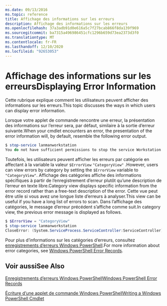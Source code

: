 ```yaml
---
ms.date: 09/13/2016
ms.topic: reference
title: Affichage des informations sur les erreurs
description: Affichage des informations sur les erreurs
ms.openlocfilehash: 37a3adb91d0e616a5c7f27bcab866f8da139f969
ms.sourcegitcommit: ba7315a496986451cfc1296b659d73ea2373d3f0
ms.translationtype: MT
ms.contentlocale: fr-FR
ms.lasthandoff: 12/10/2020
ms.locfileid: "92653053"
---
```

# <a name="displaying-error-information"></a><span data-ttu-id="3cafb-103">Affichage des informations sur les erreurs</span><span class="sxs-lookup"><span data-stu-id="3cafb-103">Displaying Error Information</span></span>

<span data-ttu-id="3cafb-104">Cette rubrique explique comment les utilisateurs peuvent afficher des informations sur les erreurs.</span><span class="sxs-lookup"><span data-stu-id="3cafb-104">This topic discusses the ways in which users can display error information.</span></span>

<span data-ttu-id="3cafb-105">Lorsque votre applet de commande rencontre une erreur, la présentation des informations sur l’erreur sera, par défaut, similaire à la sortie d’erreur suivante.</span><span class="sxs-lookup"><span data-stu-id="3cafb-105">When your cmdlet encounters an error, the presentation of the error information will, by default, resemble the following error output.</span></span>

```powershell
$ stop-service lanmanworkstation
You do not have sufficient permissions to stop the service Workstation.
```

<span data-ttu-id="3cafb-106">Toutefois, les utilisateurs peuvent afficher les erreurs par catégorie en affectant à la variable la valeur `$ErrorView` `"CategoryView"` .</span><span class="sxs-lookup"><span data-stu-id="3cafb-106">However, users can view errors by category by setting the `$ErrorView` variable to `"CategoryView"`.</span></span> <span data-ttu-id="3cafb-107">Affichage des catégories affiche des informations spécifiques à partir de l’enregistrement d’erreur plutôt qu’une description de l’erreur en texte libre.</span><span class="sxs-lookup"><span data-stu-id="3cafb-107">Category view displays specific information from the error record rather than a free-text description of the error.</span></span> <span data-ttu-id="3cafb-108">Cette vue peut être utile si vous avez une longue liste d’erreurs à analyser.</span><span class="sxs-lookup"><span data-stu-id="3cafb-108">This view can be useful if you have a long list of errors to scan.</span></span> <span data-ttu-id="3cafb-109">Dans l’affichage des catégories, le message d’erreur précédent s’affiche comme suit.</span><span class="sxs-lookup"><span data-stu-id="3cafb-109">In category view, the previous error message is displayed as follows.</span></span>

```powershell
$ $ErrorView = "CategoryView"
$ stop-service lanmanworkstation
CloseError: (System.ServiceProcess.ServiceController:ServiceController) [stop-service], ServiceCommandException
```

<span data-ttu-id="3cafb-110">Pour plus d’informations sur les catégories d’erreurs, consultez [enregistrements d’erreurs Windows PowerShell](./windows-powershell-error-records.md).</span><span class="sxs-lookup"><span data-stu-id="3cafb-110">For more information about error categories, see [Windows PowerShell Error Records](./windows-powershell-error-records.md).</span></span>

## <a name="see-also"></a><span data-ttu-id="3cafb-111">Voir aussi</span><span class="sxs-lookup"><span data-stu-id="3cafb-111">See Also</span></span>

[<span data-ttu-id="3cafb-112">Enregistrements d’erreurs Windows PowerShell</span><span class="sxs-lookup"><span data-stu-id="3cafb-112">Windows PowerShell Error Records</span></span>](./windows-powershell-error-records.md)

[<span data-ttu-id="3cafb-113">Écriture d’une applet de commande Windows PowerShell</span><span class="sxs-lookup"><span data-stu-id="3cafb-113">Writing a Windows PowerShell Cmdlet</span></span>](./writing-a-windows-powershell-cmdlet.md)
